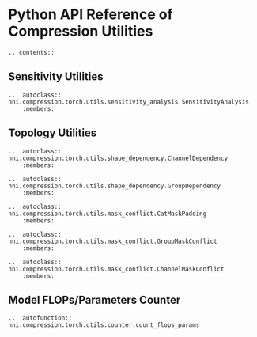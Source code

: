 # Python API Reference of Compression Utilities

```eval_rst
.. contents::
```

## Sensitivity Utilities

```eval_rst
..  autoclass:: nni.compression.torch.utils.sensitivity_analysis.SensitivityAnalysis
    :members:

```

## Topology Utilities

```eval_rst
..  autoclass:: nni.compression.torch.utils.shape_dependency.ChannelDependency
    :members:

..  autoclass:: nni.compression.torch.utils.shape_dependency.GroupDependency
    :members:

..  autoclass:: nni.compression.torch.utils.mask_conflict.CatMaskPadding
    :members:

..  autoclass:: nni.compression.torch.utils.mask_conflict.GroupMaskConflict
    :members:

..  autoclass:: nni.compression.torch.utils.mask_conflict.ChannelMaskConflict
    :members:

```

## Model FLOPs/Parameters Counter

```eval_rst
..  autofunction:: nni.compression.torch.utils.counter.count_flops_params

```
